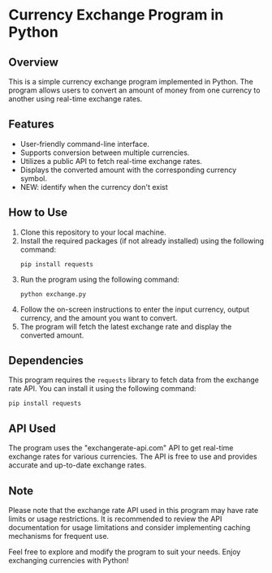 # Currency Exchange Program in Python

## Overview

This is a simple currency exchange program implemented in Python. The program allows users to convert an amount of money from one currency to another using real-time exchange rates.

## Features

- User-friendly command-line interface.
- Supports conversion between multiple currencies.
- Utilizes a public API to fetch real-time exchange rates.
- Displays the converted amount with the corresponding currency symbol.
- NEW: identify when the currency don't exist

## How to Use

1. Clone this repository to your local machine.
2. Install the required packages (if not already installed) using the following command:
   ```
   pip install requests
   ```
3. Run the program using the following command:
   ```
   python exchange.py
   ```
4. Follow the on-screen instructions to enter the input currency, output currency, and the amount you want to convert.
5. The program will fetch the latest exchange rate and display the converted amount.

## Dependencies

This program requires the `requests` library to fetch data from the exchange rate API. You can install it using the following command:
```
pip install requests
```

## API Used

The program uses the "exchangerate-api.com" API to get real-time exchange rates for various currencies. The API is free to use and provides accurate and up-to-date exchange rates.

## Note

Please note that the exchange rate API used in this program may have rate limits or usage restrictions. It is recommended to review the API documentation for usage limitations and consider implementing caching mechanisms for frequent use.

Feel free to explore and modify the program to suit your needs. Enjoy exchanging currencies with Python!
